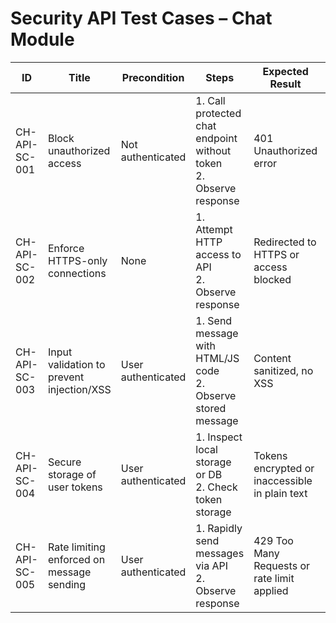 # Security API Test Cases – Chat Module

| ID               | Title                                           | Precondition                        | Steps                                                         | Expected Result                           | Actual Result | Status |
|-------------------|-------------------------------------------------|-------------------------------------|---------------------------------------------------------------|-------------------------------------------|---------------|--------|
| CH-API-SC-001     | Block unauthorized access                       | Not authenticated                   | 1. Call protected chat endpoint without token <br> 2. Observe response | 401 Unauthorized error |               |        |
| CH-API-SC-002     | Enforce HTTPS-only connections                  | None                                | 1. Attempt HTTP access to API <br> 2. Observe response | Redirected to HTTPS or access blocked |               |        |
| CH-API-SC-003     | Input validation to prevent injection/XSS       | User authenticated                  | 1. Send message with HTML/JS code <br> 2. Observe stored message | Content sanitized, no XSS |               |        |
| CH-API-SC-004     | Secure storage of user tokens                   | User authenticated                  | 1. Inspect local storage or DB <br> 2. Check token storage | Tokens encrypted or inaccessible in plain text |               |        |
| CH-API-SC-005     | Rate limiting enforced on message sending       | User authenticated                  | 1. Rapidly send messages via API <br> 2. Observe response | 429 Too Many Requests or rate limit applied |               |        |